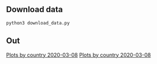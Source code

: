 ## Download data

```
python3 download_data.py
```

## Out

[Plots by country 2020-03-08](raw-plots-by-country-2020-03-08/README.md)
[Plots by country 2020-03-08](raw-plots-by-country-2020-03-22/README.md)

